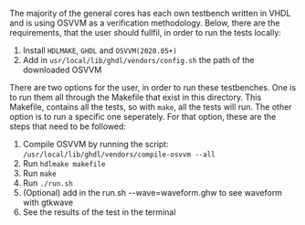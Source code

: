 The majority of the general cores has each own testbench written in VHDL and is using OSVVM as a verification methodology. Below, there are the requirements, that the user should fullfil, in order to run the tests locally:

  1. Install `HDLMAKE`, `GHDL` and `OSVVM(2020.05+)`
  2. Add in `usr/local/lib/ghdl/vendors/config.sh` the path of the downloaded OSVVM

There are two options for the user, in order to run these testbenches. One is to run them all through the Makefile that exist in this directory. This Makefile, contains all the tests, so with `make`, all the tests will run. The other option is to run a specific one seperately. For that option, these are the steps that need to be followed:

  1. Compile OSVVM by running the script: `/usr/local/lib/ghdl/vendors/compile-osvvm --all`
  2. Run `hdlmake makefile`
  3. Run `make`
  4. Run `./run.sh`
  5. (Optional) add in the run.sh --wave=waveform.ghw to see waveform with gtkwave
  6. See the results of the test in the terminal

